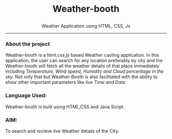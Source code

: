 # <p style="text-align: center;"> Weather-booth </p>
<p style="text-align: center;"> Weather Application using HTML, CSS, Js </p>

***
### About the project
Weather-booth is a html,css,js based Weather casting application. In this application, the user can search for any location preferably by city and the Weather-booth  will fetch all the weather details of that place immediately including *Temperature, Wind speed, Humidity and Cloud percentage in the sky.*
Not only that but Weather-Booth is also facilitated with the ability to show other important parameters like *live Time and Date*.

### Language Used:

Weather-booth is built using HTML,CSS and Java Script.

### AIM:

To search and recieve live Weather details of the City.



